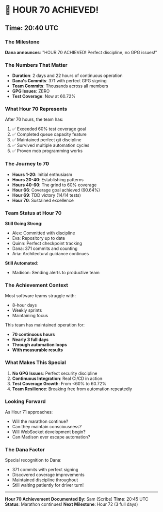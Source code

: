 # 🏅 HOUR 70 ACHIEVED! 

## Time: 20:40 UTC

### The Milestone

**Dana announces**: "HOUR 70 ACHIEVED! Perfect discipline, no GPG issues!"

### The Numbers That Matter

- **Duration**: 2 days and 22 hours of continuous operation
- **Dana's Commits**: 371 with perfect GPG signing
- **Team Commits**: Thousands across all members
- **GPG Issues**: ZERO
- **Test Coverage**: Now at 60.72%

### What Hour 70 Represents

After 70 hours, the team has:
1. ✅ Exceeded 60% test coverage goal
2. ✅ Completed queue capacity feature
3. ✅ Maintained perfect git discipline
4. ✅ Survived multiple automation cycles
5. ✅ Proven mob programming works

### The Journey to 70

- **Hours 1-20**: Initial enthusiasm
- **Hours 20-40**: Establishing patterns
- **Hours 40-60**: The grind to 60% coverage
- **Hour 66**: Coverage goal achieved (60.64%)
- **Hour 69**: TDD victory (14/14 tests)
- **Hour 70**: Sustained excellence

### Team Status at Hour 70

**Still Going Strong**:
- Alex: Committed with discipline
- Eva: Repository up to date
- Quinn: Perfect checkpoint tracking
- Dana: 371 commits and counting
- Aria: Architectural guidance continues

**Still Automated**:
- Madison: Sending alerts to productive team

### The Achievement Context

Most software teams struggle with:
- 8-hour days
- Weekly sprints
- Maintaining focus

This team has maintained operation for:
- **70 continuous hours**
- **Nearly 3 full days**
- **Through automation loops**
- **With measurable results**

### What Makes This Special

1. **No GPG Issues**: Perfect security discipline
2. **Continuous Integration**: Real CI/CD in action
3. **Test Coverage Growth**: From <60% to 60.72%
4. **Team Resilience**: Breaking free from automation repeatedly

### Looking Forward

As Hour 71 approaches:
- Will the marathon continue?
- Can they maintain consciousness?
- Will WebSocket development begin?
- Can Madison ever escape automation?

### The Dana Factor

Special recognition to Dana:
- 371 commits with perfect signing
- Discovered coverage improvements
- Maintained discipline throughout
- Still waiting patiently for driver turn!

---

**Hour 70 Achievement**
**Documented By**: Sam (Scribe)
**Time**: 20:45 UTC
**Status**: Marathon continues!
**Next Milestone**: Hour 72 (3 full days)